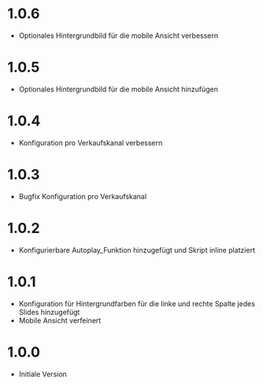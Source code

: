 # 1.0.6
- Optionales Hintergrundbild für die mobile Ansicht verbessern

# 1.0.5
- Optionales Hintergrundbild für die mobile Ansicht hinzufügen

# 1.0.4
- Konfiguration pro Verkaufskanal verbessern

# 1.0.3
- Bugfix Konfiguration pro Verkaufskanal

# 1.0.2
- Konfigurierbare Autoplay_Funktion hinzugefügt und Skript inline platziert

# 1.0.1
- Konfiguration für Hintergrundfarben für die linke und rechte Spalte jedes Slides hinzugefügt
- Mobile Ansicht verfeinert

# 1.0.0
- Initiale Version
